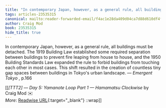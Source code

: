 ```yaml
---
title: "In contemporary Japan, however, as a general rule, all buildings ..."
tags: articles-23535315
canonical: mailto:reader-forwarded-email/f4ac1e28da409d04ca7d88d610df4fb2
author: Craig Mod
book: 23535315
hide_title: true
---
```


In contemporary Japan, however, as a general rule, all buildings must be detached. The 1919 Building Law established some required separation between buildings to prevent fire leaping from house to house, and the 1950 Building Standards Law expanded the rule to forbid buildings from touching each other in most cases. This shift resulted in the creation of countless tiny gap spaces between buildings in Tokyo's urban landscape. — *Emergent Tokyo* , p.166


[[<cite>_[TTT2] — Day 5: Yamanote Loop Part 1 — Hamamatsu Clockwise_</cite> by Craig Mod ✉️<br>
_More_: [Readwise URL](https://readwise.io/open/460922080){:target="_blank"}
::wrap]]
